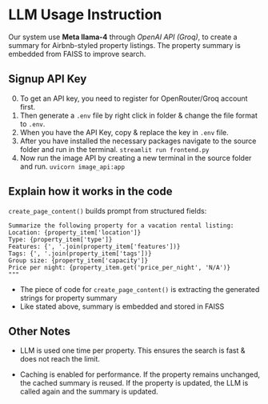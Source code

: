 # LLM Usage Instruction
Our system use **Meta llama-4** through *OpenAI API (Groq)*, to create a summary for Airbnb-styled property listings.
The property summary is embedded from FAISS to improve search.

## Signup API Key
0. To get an API key, you need to register for OpenRouter/Groq account first.
1. Then generate a ```.env``` file by right click in folder & change the file format to ```.env```.
2. When you have the API Key, copy & replace the key in ```.env``` file.
3. After you have installed the necessary packages navigate to the source folder and run in the terminal.
    ```streamlit run frontend.py```
4. Now run the image API by creating a new terminal in the source folder and run.
    ```uvicorn image_api:app```

## Explain how it works in the code
`create_page_content()` builds prompt from structured fields:
  ```prompt = f"""
Summarize the following property for a vacation rental listing:
Location: {property_item['location']}
Type: {property_item['type']}
Features: {', '.join(property_item['features'])}
Tags: {', '.join(property_item['tags'])}
Group size: {property_item['capacity']}
Price per night: {property_item.get('price_per_night', 'N/A')}
"""
```
  * The piece of code for ``` create_page_content() ``` is extracting the generated strings for property summary
  * Like stated above, summary is embedded and stored in FAISS

## Other Notes
  * LLM is used one time per property. This ensures the search is fast & does not reach the limit.

  * Caching is enabled for performance. If the property remains unchanged, the cached summary is reused. If the property is updated, the LLM is called again and the summary is updated.

